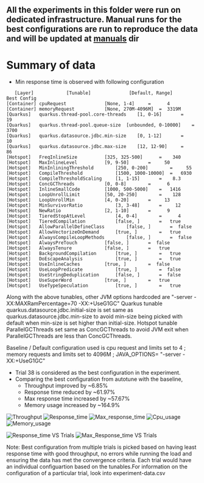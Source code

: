 ## All the experiments in this folder were run on dedicated infrastructure. Manual runs for the best configurations are run to reproduce the data and will be updated at [manuals](/manuals) dir

# Summary of data
- Min response time is observed with following configuration
```
   [Layer]            [Tunable]              [Default, Range]      Best Config
[Container] cpuRequest				[None, 1-4]		=      4
[Container] memoryRequest			[None, 270M-4096M]	=  3319M
[Quarkus]   quarkus.thread-pool.core-threads	[1, 0-16]		=     19
[Quarkus]   quarkus.thread-pool.queue-size	[unbounded, 0-10000]	=   3700
[Quarkus]   quarkus.datasource.jdbc.min-size	[0, 1-12]		=     10
[Quarkus]   quarkus.datasource.jdbc.max-size	[12, 12-90]		=     86
[Hotspot]   FreqInlineSize			[325, 325-500]		=    340
[Hotspot]   MaxInlineLevel			[9, 9-50]		=     50
[Hotspot]   MinInliningThreshold		[250, 0-200]		=     55
[Hotspot]   CompileThreshold			[1500, 1000-10000]	=   6930
[Hotspot]   CompileThresholdScaling		[1, 1-15]		=    8.3
[Hotspot]   ConcGCThreads			[0, 0-8]		=      6
[Hotspot]   InlineSmallCode			[1000, 500-5000]	=   1416
[Hotspot]   LoopUnrollLimit			[50, 20-250]		=    128
[Hotspot]   LoopUnrollMin			[4, 0-20]		=     13
[Hotspot]   MinSurvivorRatio			[3, 3-48]		=     12
[Hotspot]   NewRatio				[2, 1-10]		=      9
[Hotspot]   TieredStopAtLevel			[4, 0-4]		=      4
[Hotspot]   TieredCompilation			[false, ]		=   true
[Hotspot]   AllowParallelDefineClass		[false, ]		=  false
[Hotspot]   AllowVectorizeOnDemand		[true, ]		=   true
[Hotspot]   AlwaysCompileLoopMethods		[false, ]		=  false
[Hotspot]   AlwaysPreTouch			[false, ]		=  false
[Hotspot]   AlwaysTenure			[false, ]		=   true
[Hotspot]   BackgroundCompilation		[true, ]		=   true
[Hotspot]   DoEscapeAnalysis			[true, ]		=   true
[Hotspot]   UseInlineCaches			[true, ]		=  false
[Hotspot]   UseLoopPredicate			[true, ]		=  false
[Hotspot]   UseStringDeduplication		[false, ]		=  false
[Hotspot]   UseSuperWord			[true, ]		=   true
[Hotspot]   UseTypeSpeculation			[true, ]		=   true

```
Along with the above tunables, other JVM options hardcoded are "-server -XX:MAXRamPercentage=70 -XX:+UseG1GC"
Quarkus tunable quarkus.datasource.jdbc.initial-size is set same as quarkus.datasource.jdbc.min-size to avoid min-size being picked with default when min-size is set higher than initial-size.
Hotspot tunable ParallelGCThreads set same as ConcGCThreads to avoid JVM exit when ParallelGCThreads are less than ConcGCThreads.

Baseline / Default configuration used is cpu request and limits set to 4 ; memory requests and limits set to 4096M ; JAVA_OPTIONS= "-server -XX:+UseG1GC"

- Trial 38 is considered as the best configuration in the experiment.
- Comparing the best configuration from autotune with the baseline, 
	- Throughput improved by ~6.85% 
	- Response time reduced by ~61.97%
	- Max response time increased by ~57.67%
	- Memory usage increased by ~164.9%

![Throughput](https://user-images.githubusercontent.com/17760990/137851168-a6ad67a9-addd-46d6-9eac-428c1347ee1e.png)
![Response_time](https://user-images.githubusercontent.com/17760990/137851181-c21263b7-edb4-443d-a81b-db29f520b271.png)
![Max_response_time](https://user-images.githubusercontent.com/17760990/137851192-00352d5b-2a4c-4fbe-815a-3fd66138cbb2.png)
![Cpu_usage](https://user-images.githubusercontent.com/17760990/137851222-f367d291-3331-4419-ad1a-0d773d8b1028.png)
![Memory_usage](https://user-images.githubusercontent.com/17760990/137851236-4bba5a08-b87e-4de6-a4ad-3d19f4a8797b.png)

![Response_time VS Trials](https://user-images.githubusercontent.com/17760990/138665621-50a8bc76-3680-45fb-b547-3f4d9f2f775d.png)
![Max_Response_time VS Trials](https://user-images.githubusercontent.com/17760990/138665649-560f4bbe-dd85-49a0-b329-5ff745f4a010.png)


Note: Best configuration from multiple trials is picked based on having least response time with good throughput, no errors while running the load and ensuring the data has met the convergence criteria.
Each trial would have an individual configuartion based on the tunables.For information on the configuration of a particular trial, look into experiment-data.csv
